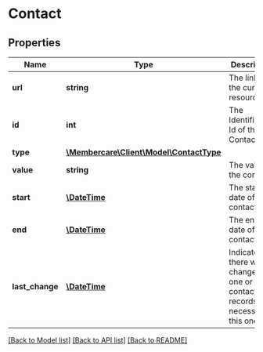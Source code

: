 # Contact

## Properties
Name | Type | Description | Notes
------------ | ------------- | ------------- | -------------
**url** | **string** | The link to the current resource | [optional] 
**id** | **int** | The Identification Id of the Contact | [optional] 
**type** | [**\Membercare\Client\Model\ContactType**](ContactType.md) |  | [optional] 
**value** | **string** | The value of the contact. | [optional] 
**start** | [**\DateTime**](\DateTime.md) | The start date of the contact | [optional] 
**end** | [**\DateTime**](\DateTime.md) | The end date of the contact | [optional] 
**last_change** | [**\DateTime**](\DateTime.md) | Indicates there was a change to one or more contact records. Not necessacary this one... | [optional] 

[[Back to Model list]](../../README.md#documentation-for-models) [[Back to API list]](../../README.md#documentation-for-api-endpoints) [[Back to README]](../../README.md)

